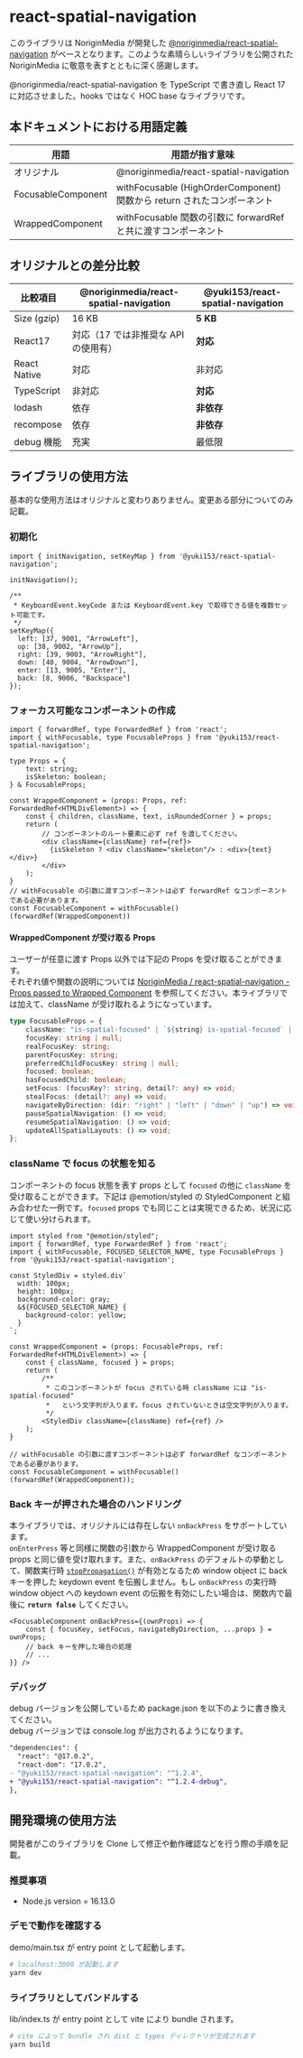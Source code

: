# react-spatial-navigation

このライブラリは NoriginMedia が開発した [@noriginmedia/react-spatial-navigation](https://github.com/NoriginMedia/react-spatial-navigation) がベースとなります。このような素晴らしいライブラリを公開された NoriginMedia に敬意を表すとともに深く感謝します。

@noriginmedia/react-spatial-navigation を TypeScript で書き直し React 17 に対応させました。hooks ではなく HOC base なライブラリです。

## 本ドキュメントにおける用語定義

|用語|用語が指す意味|
|--|--|
|オリジナル|@noriginmedia/react-spatial-navigation|
|FocusableComponent|withFocusable (HighOrderComponent) 関数から return されたコンポーネント|
|WrappedComponent|withFocusable 関数の引数に forwardRef と共に渡すコンポーネント|

## オリジナルとの差分比較

|比較項目|@noriginmedia/react-spatial-navigation|@yuki153/react-spatial-navigation|
|--|--|--|
|Size (gzip)|16 KB|__5 KB__|
|React17|対応（17 では非推奨な API の使用有）|__対応__|
|React Native|対応|非対応|
|TypeScript|非対応|__対応__|
|lodash|依存|__非依存__|
|recompose|依存|__非依存__|
|debug 機能|充実|最低限|

## ライブラリの使用方法

基本的な使用方法はオリジナルと変わりありません。変更ある部分についてのみ記載。

### 初期化

```tsx
import { initNavigation, setKeyMap } from '@yuki153/react-spatial-navigation';

initNavigation();

/**
 * KeyboardEvent.keyCode または KeyboardEvent.key で取得できる値を複数セット可能です。
 */
setKeyMap({
  left: [37, 9001, "ArrowLeft"],
  up: [38, 9002, "ArrowUp"],
  right: [39, 9003, "ArrowRight"],
  down: [40, 9004, "ArrowDown"],
  enter: [13, 9005, "Enter"],
  back: [8, 9006, "Backspace"]
});
```

### フォーカス可能なコンポーネントの作成

```tsx
import { forwardRef, type ForwardedRef } from 'react';
import { withFocusable, type FocusableProps } from '@yuki153/react-spatial-navigation';

type Props = {
    text: string;
    isSkeleton: boolean;
} & FocusableProps;

const WrappedComponent = (props: Props, ref: ForwardedRef<HTMLDivElement>) => {
    const { children, className, text, isRoundedCorner } = props;
    return (
        // コンポーネントのルート要素に必ず ref を渡してください。
        <div className={className} ref={ref}>
          {isSkeleton ? <div className="skeleton"/> : <div>{text}</div>}
        </div>
    );
}
// withFocusable の引数に渡すコンポーネントは必ず forwardRef なコンポーネントである必要があります。
const FocusableComponent = withFocusable()(forwardRef(WrappedComponent))
```

#### WrappedComponent が受け取る Props

ユーザーが任意に渡す Props 以外では下記の Props を受け取ることができます。  
それぞれ値や関数の説明については [NoriginMedia / react-spatial-navigation - Props passed to Wrapped Component](https://github.com/NoriginMedia/react-spatial-navigation#props-passed-to-wrapped-component) を参照してください。本ライブラリでは加えて、className が受け取れるようになっています。

```ts
type FocusableProps = {
    className: "is-spatial-focused" | `${string} is-spatial-focused` | "";
    focusKey: string | null;
    realFocusKey: string;
    parentFocusKey: string;
    preferredChildFocusKey: string | null;
    focused: boolean;
    hasFocusedChild: boolean;
    setFocus: (focusKey?: string, detail?: any) => void;
    stealFocus: (detail?: any) => void;
    navigateByDirection: (dir: "right" | "left" | "down" | "up") => void;
    pauseSpatialNavigation: () => void;
    resumeSpatialNavigation: () => void;
    updateAllSpatialLayouts: () => void;
};
```

### className で focus の状態を知る

コンポーネントの focus 状態を表す props として `focused` の他に `className` を受け取ることができます。下記は @emotion/styled の StyledComponent と組み合わせた一例です。`focused` props でも同じことは実現できるため、状況に応じて使い分けられます。

```tsx
import styled from "@emotion/styled";
import { forwardRef, type ForwardedRef } from 'react';
import { withFocusable, FOCUSED_SELECTOR_NAME, type FocusableProps } from '@yuki153/react-spatial-navigation';

const StyledDiv = styled.div`
  width: 100px;
  height: 100px;
  background-color: gray;
  &${FOCUSED_SELECTOR_NAME} {
    background-color: yellow;
  }
`;

const WrappedComponent = (props: FocusableProps, ref: ForwardedRef<HTMLDivElement>) => {
    const { className, focused } = props;
    return (
        /**
         * このコンポーネントが focus されている時 className には "is-spatial-focused"
         *   という文字列が入ります。focus されていないときは空文字列が入ります。
         */
        <StyledDiv className={className} ref={ref} />
    );
}

// withFocusable の引数に渡すコンポーネントは必ず forwardRef なコンポーネントである必要があります。
const FocusableComponent = withFocusable()(forwardRef(WrappedComponent));
```

### Back キーが押された場合のハンドリング

本ライブラリでは、オリジナルには存在しない `onBackPress` をサポートしています。  
`onEnterPress` 等と同様に関数の引数から WrappedComponent が受け取る props と同じ値を受け取れます。また、`onBackPress` のデフォルトの挙動として、関数実行時 [`stopPropagation()`](https://developer.mozilla.org/ja/docs/Web/API/Event/stopPropagation) が有効となるため window object に back キーを押した keydown event を伝搬しません。もし `onBackPress` の実行時 window object への keydown event の伝搬を有効にしたい場合は、関数内で最後に __`return false`__ してください。

```tsx
<FocusableComponent onBackPress={(ownProps) => {
    const { focusKey, setFocus, navigateByDirection, ...props } = ownProps;
    // back キーを押した場合の処理
    // ...
}} />
```

### デバッグ

debug バージョンを公開しているため package.json を以下のように書き換えてください。  
debug バージョンでは console.log が出力されるようになります。

```diff
"dependencies": {
  "react": "@17.0.2",
  "react-dom": "17.0.2",
- "@yuki153/react-spatial-navigation": "^1.2.4",
+ "@yuki153/react-spatial-navigation": "^1.2.4-debug",
},
```

## 開発環境の使用方法

開発者がこのライブラリを Clone して修正や動作確認などを行う際の手順を記載。

### 推奨事項

- Node.js version = 16.13.0

### デモで動作を確認する

demo/main.tsx が entry point として起動します。

```bash
# localhost:3000 が起動します
yarn dev
```

### ライブラリとしてバンドルする

lib/index.ts が entry point として vite により bundle されます。

```bash
# vite によって bundle され dist と types ディレクトリが生成されます
yarn build
```
